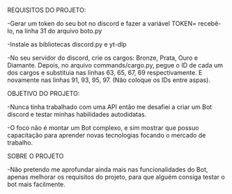 REQUISITOS DO PROJETO:

  -Gerar um token do seu bot no discord e fazer a variável TOKEN= recebê-lo, na linha 31 do arquivo boto.py

  -Instale as bibliotecas discord.py e yt-dlp

  -No seu servidor do discord, crie os cargos: Bronze, Prata, Ouro e Diamante. Depois, no arquivo commands/cargo.py, pegue o ID de cada um dos cargos e substituia 
  nas linhas 63, 65, 67, 69 respectivamente. E novamente nas linhas 91, 93, 95, 97. (Não coloque os IDs entre aspas).

OBJETIVO DO PROJETO:

  -Nunca tinha trabalhado com uma API então me desafiei a criar um Bot discord e testar minhas habilidades autodidatas. 

  -O foco não é montar um Bot complexo, e sim mostrar que possuo capacitação para aprender novas tecnologias focando o mercado de trabalho.

SOBRE O PROJETO

  -Não pretendo me aprofundar ainda mais nas funcionalidades do Bot, apenas melhorar os requisitos do projeto, para que alguém consiga testar o bot mais facilmente.
